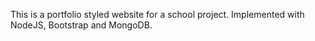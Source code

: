 This is a portfolio styled website for a school project.
Implemented with NodeJS, Bootstrap and MongoDB.